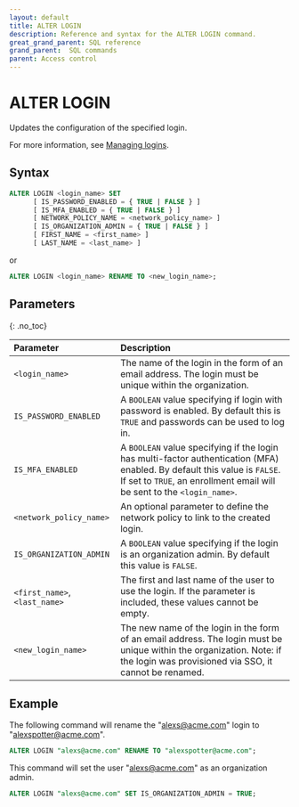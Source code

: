 ```yaml
---
layout: default
title: ALTER LOGIN
description: Reference and syntax for the ALTER LOGIN command.
great_grand_parent: SQL reference
grand_parent:  SQL commands
parent: Access control
---
```


# ALTER LOGIN

Updates the configuration of the specified login.

For more information, see [Managing logins](../../../Guides/managing-your-organization/managing-logins.md).

## Syntax

```sql
ALTER LOGIN <login_name> SET 
      [ IS_PASSWORD_ENABLED = { TRUE | FALSE } ]
      [ IS_MFA_ENABLED = { TRUE | FALSE } ]
      [ NETWORK_POLICY_NAME = <network_policy_name> ]
      [ IS_ORGANIZATION_ADMIN = { TRUE | FALSE } ]
      [ FIRST_NAME = <first_name> ]
      [ LAST_NAME = <last_name> ] 
```
or 

```sql
ALTER LOGIN <login_name> RENAME TO <new_login_name>;
```

## Parameters 
{: .no_toc} 

| Parameter | Description |
| :--- | :--- |
| `<login_name>`                              | The name of the login in the form of an email address. The login must be unique within the organization.   |
| `IS_PASSWORD_ENABLED` | A `BOOLEAN` value specifying if login with password is enabled. By default this is `TRUE` and passwords can be used to log in. |
| `IS_MFA_ENABLED` | A `BOOLEAN` value specifying if the login has multi-factor authentication (MFA) enabled. By default this value is `FALSE`. If set to `TRUE`, an enrollment email will be sent to the `<login_name>`.  |
| `<network_policy_name>`                      | An optional parameter to define the network policy to link to the created login. |         
| `IS_ORGANIZATION_ADMIN` | A `BOOLEAN` value specifying if the login is an organization admin. By default this value is `FALSE`. | 
| `<first_name>`, `<last_name>` | The first and last name of the user to use the login. If the parameter is included, these values cannot be empty. |
| `<new_login_name>`                              | The new name of the login in the form of an email address. The login must be unique within the organization. Note: if the login was provisioned via SSO, it cannot be renamed.  |

## Example

The following command will rename the "alexs@acme.com" login to "alexspotter@acme.com".

```sql
ALTER LOGIN "alexs@acme.com" RENAME TO "alexspotter@acme.com";
```

This command will set the user "alexs@acme.com" as an organization admin. 

```sql
ALTER LOGIN "alexs@acme.com" SET IS_ORGANIZATION_ADMIN = TRUE;
```
